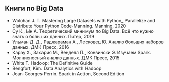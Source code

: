## Книги по Big Data
- Wolohan J. T. Mastering Large Datasets with Python_ Parallelize and Distribute Your Python Code-Manning. Manning, 2020
- Су К., Ын А. Теоретический минимум по Big Data. Всё что нужно знать о больших данных. Питер, 2019
-  Ульман Д. Д., Раджараман А., Лесковец Ю. Анализ больших наборов данных. ДМК Пресс, 2016
-  Карау Х., Захария М., Венделл П., Конвински Э. Изучаем Spark. Молниеносный анализ данных. ДМК Пресс, 2015
-  White T. Hadoop: The Definitive Guide
-  Bengfort, Kim. Data Analytics with Hadoop
- Jean-Georges Perrin. Spark in Action, Second Edition

